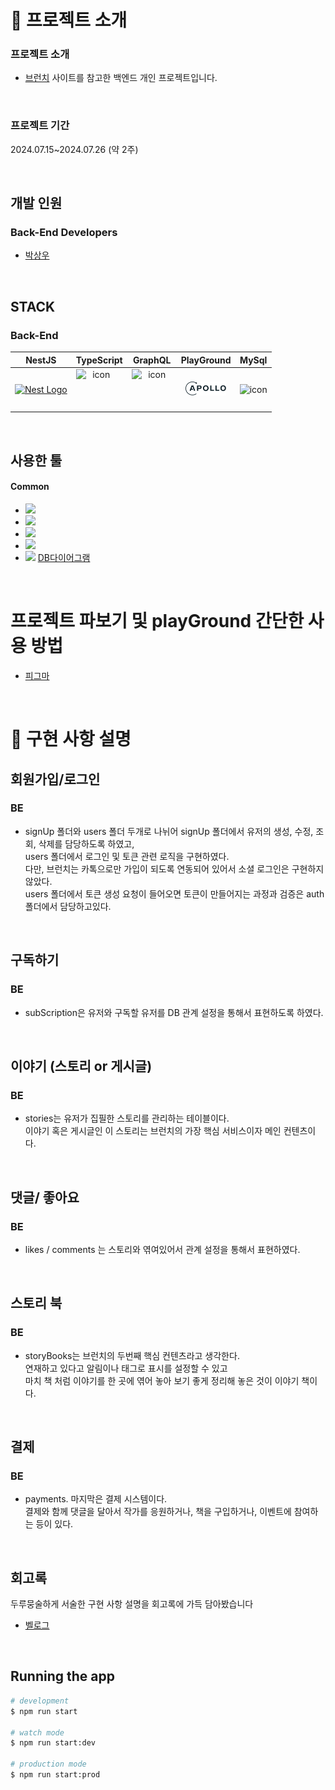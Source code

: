 # 📌 프로젝트 소개

### 프로젝트 소개
- [브런치](https://brunch.co.kr/) 사이트를 참고한 백엔드 개인 프로젝트입니다. 


<br>

### 프로젝트 기간

2024.07.15~2024.07.26 (약 2주)


<br>

## 개발 인원

### Back-End Developers
- [박상우](https://github.com/Jetkick)


<br>

## STACK

### Back-End

|NestJS|TypeScript|GraphQL|PlayGround|MySql|
| :--: | :--: | :--: | :--: | :--: |
|<a href="http://nestjs.com/" target="blank"><img src="https://nestjs.com/img/logo-small.svg" width="65" alt="Nest Logo" />|<div style="display: flex;"><img src="https://techstack-generator.vercel.app/ts-icon.svg" alt="icon" width="65" style="width: 65px; height: 65px; margin-right: 0px; margin-bottom: 0px;" /></div>|<div style="display: flex;"><img src="https://techstack-generator.vercel.app/graphql-icon.svg" alt="icon" width="65" style="width: 65px; height: 65px; margin-right: 0px; margin-bottom: 0px;" /></div>|<a href="https://www.apollographql.com/docs/apollo-server/v2/testing/graphql-playground/"/><img src=https://raw.githubusercontent.com/apollographql/apollo-client-devtools/main/assets/apollo-wordmark.svg width="65" />|<img src="https://techstack-generator.vercel.app/mysql-icon.svg" alt="icon" width="65" height="65" />|


<br>

## 사용한 툴

#### Common
- <img src="https://img.shields.io/badge/Git-F05032?style=flat&amp;logo=Git&amp;logoColor=white">
- <img src="https://img.shields.io/badge/GitHub-181717?style=flat&amp;logo=GitHub&amp;logoColor=white">
- <img src="https://img.shields.io/badge/VSCode-007ACC?style=flat&amp;logo=Visual Studio Code&amp;logoColor=white">
- <img src="https://img.shields.io/badge/DBeaver-382923?style=falt&logo=dbeaver&logoColor=white">
- <img src="https://img.shields.io/badge/dbdiagram-F08705?style=flat&logo=diagramsdotnet&logoColor=white">  [DB다이어그램](https://dbdiagram.io/d/Sina-Brunch-ERD-665ff0acb65d9338798881e0)

<br>

# 프로젝트 파보기 및 playGround 간단한 사용 방법
- [피그마](https://www.figma.com/design/OpVGF0j6GqrMXqoMek6rp5/2%EB%B2%88%EC%A7%B8-%ED%94%84%EB%A1%9C%EC%A0%9D%ED%8A%B8?node-id=0-1&node-type=CANVAS&t=GR3aefcLpibblSqo-0)
<br>

# 📌 구현 사항 설명

## 회원가입/로그인
### BE
- signUp 폴더와 users 폴더 두개로 나뉘어 signUp 폴더에서 유저의 생성, 수정, 조회, 삭제를 담당하도록 하였고, <br>
  users 폴더에서 로그인 및 토큰 관련 로직을 구현하였다. <br>
  다만, 브런치는 카톡으로만 가입이 되도록 연동되어 있어서 소셜 로그인은 구현하지 않았다. <br>
  users 폴더에서 토큰 생성 요청이 들어오면 토큰이 만들어지는 과정과 검증은 auth 폴더에서 담당하고있다.

<br>

## 구독하기
### BE
- subScription은 유저와 구독할 유저를 DB 관계 설정을 통해서 표현하도록 하였다.

<br>

## 이야기 (스토리 or 게시글)
### BE
- stories는 유저가 집필한 스토리를 관리하는 테이블이다. <br>
  이야기 혹은 게시글인 이 스토리는 브런치의 가장 핵심 서비스이자 메인 컨텐츠이다.

<br>

## 댓글/ 좋아요
### BE
- likes / comments 는 스토리와 엮여있어서 관계 설정을 통해서 표현하였다.


<br>

## 스토리 북
### BE
- storyBooks는 브런치의 두번째 핵심 컨텐츠라고 생각한다. <br>
  연재하고 있다고 알림이나 태그로 표시를 설정할 수 있고 <br>
  마치 책 처럼 이야기를 한 곳에 엮어 놓아 보기 좋게 정리해 놓은 것이 이야기 책이다.

<br>

## 결제
### BE
- payments. 마지막은 결제 시스템이다. <br>
  결제와 함께 댓글을 달아서 작가를 응원하거나, 책을 구입하거나, 이벤트에 참여하는 등이 있다.


<br>

## 회고록
두루뭉술하게 서술한 구현 사항 설명을 회고록에 가득 담아봤습니다
- [벨로그](https://velog.io/@tooil10/sinaProjectBrunch-%ED%9A%8C%EA%B3%A0%EB%A1%9D)



<br>


## Running the app

```bash
# development
$ npm run start

# watch mode
$ npm run start:dev

# production mode
$ npm run start:prod


